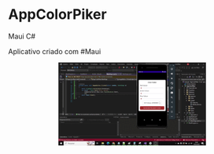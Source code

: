 # AppColorPiker
Maui C#

Aplicativo criado com #Maui 

<p align="center">
  <img width="300" height:"900" src="make.gif">
</p>
